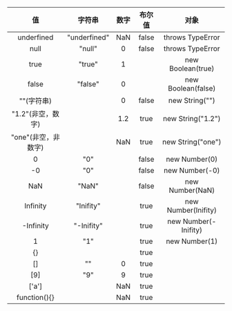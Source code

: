 | 值 | 字符串 | 数字 | 布尔值 | 对象 |
| :---: | :---: | :---: | :---: | :---: |
| underfined | "underfined" | NaN | false | throws TypeError |
| null | "null" | 0 | false |  throws TypeError |
| true | "true" | 1 |  | new Boolean(true) |
| false | "false" | 0 |  | new Boolean(false) |
| ""(字符串) |  | 0 | false | new String("") |
| "1.2"(非空，数字) |  | 1.2 | true | new String("1.2") |
| "one"(非空，非数字) |  | NaN | true | new String("one") |
| 0 | "0" |  | false | new Number(0) |
| -0 | "0" |  | false | new Number(-0) |
| NaN | "NaN" | | false | new Number(NaN) |
| Infinity | "Inifity" | | true | new Number(Inifity) |
| -Infinity | "-Inifity" | | true | new Number(-Inifity) |
| 1 | "1" |  | true | new Number(1) |
| {} |  |  | true | |
| [] | "" | 0 | true | |
| [9] | "9" | 9 | true | |
| ['a'] |  | NaN | true | |
| function(){} |  | NaN | true | |